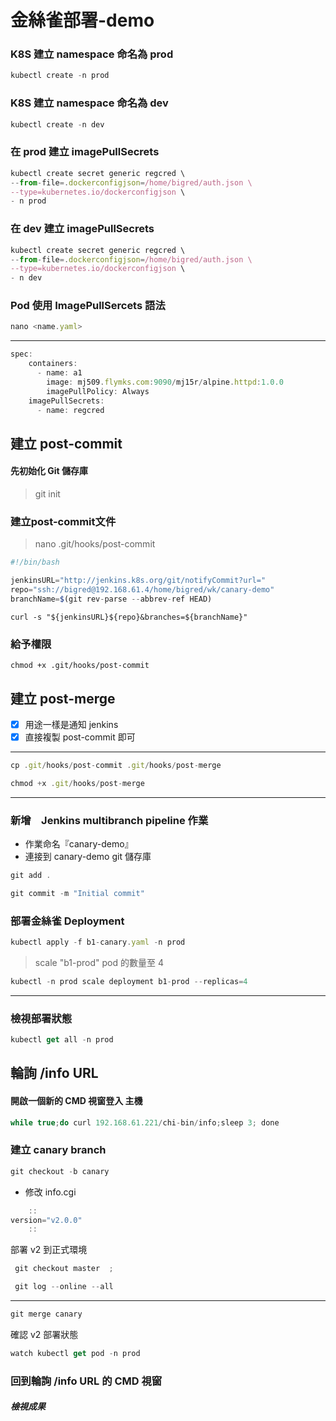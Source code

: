 # 金絲雀部署-demo

### K8S 建立 namespace 命名為 prod
```js
kubectl create -n prod
```
### K8S 建立 namespace 命名為 dev
```js
kubectl create -n dev
```

### 在 prod 建立 imagePullSecrets
```js
kubectl create secret generic regcred \
--from-file=.dockerconfigjson=/home/bigred/auth.json \
--type=kubernetes.io/dockerconfigjson \
- n prod
```
### 在 dev 建立 imagePullSecrets
```js
kubectl create secret generic regcred \
--from-file=.dockerconfigjson=/home/bigred/auth.json \
--type=kubernetes.io/dockerconfigjson \
- n dev
```

### Pod 使用 ImagePullSercets 語法
```js
nano <name.yaml>
```
----
```js
spec:
    containers:
      - name: a1
        image: mj509.flymks.com:9090/mj15r/alpine.httpd:1.0.0
        imagePullPolicy: Always
    imagePullSecrets:
      - name: regcred
```

## 建立 post-commit
#### 先初始化 Git 儲存庫
> git init
### 建立post-commit文件  
>nano .git/hooks/post-commit
```js  
#!/bin/bash

jenkinsURL="http://jenkins.k8s.org/git/notifyCommit?url="
repo="ssh://bigred@192.168.61.4/home/bigred/wk/canary-demo"
branchName=$(git rev-parse --abbrev-ref HEAD)
```
    curl -s "${jenkinsURL}${repo}&branches=${branchName}"

### 給予權限
    chmod +x .git/hooks/post-commit


## 建立 post-merge
 - [x] 用途一樣是通知 jenkins
 - [x] 直接複製 post-commit 即可
---
```js
cp .git/hooks/post-commit .git/hooks/post-merge
```
```js
chmod +x .git/hooks/post-merge
```
---
### 新增　Jenkins multibranch pipeline 作業
  * 作業命名『canary-demo』
  * 連接到 canary-demo git 儲存庫
```js
git add .
```
```js
git commit -m "Initial commit"
```

### 部署金絲雀 Deployment
```js
kubectl apply -f b1-canary.yaml -n prod
```

> scale "b1-prod" pod 的數量至 4
```js
kubectl -n prod scale deployment b1-prod --replicas=4
```
---
### 檢視部署狀態
```js
kubectl get all -n prod
```
## 輪詢 /info URL
#### 開啟一個新的 CMD 視窗登入 主機
```js
while true;do curl 192.168.61.221/chi-bin/info;sleep 3; done
```

### 建立 canary branch
```js
git checkout -b canary
```

* 修改 info.cgi
```js
    ::
version="v2.0.0" 
    ::
```

部署 v2 到正式環境
```js
 git checkout master  ;

 git log --online --all
```
---
```js
git merge canary
```

確認 v2 部署狀態
```js
watch kubectl get pod -n prod
```

### 回到輪詢 /info URL 的 CMD 視窗
##### 檢視成果



